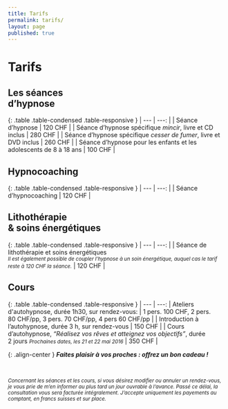 ```yaml
---
title: Tarifs
permalink: tarifs/
layout: page
published: true
---
```


# Tarifs

## Les séances<br/>d’hypnose

{: .table .table-condensed .table-responsive }
| ---                                                                | ---:         |
| Séance d’hypnose                                                   | 120&nbsp;CHF |
| Séance d’hypnose spécifique *mincir*, livre et CD inclus           | 280&nbsp;CHF |
| Séance d’hypnose spécifique *cesser de fumer*, livre et DVD inclus | 260&nbsp;CHF |
| Séance d’hypnose pour les enfants et les adolescents de 8 à 18 ans | 100&nbsp;CHF |

## Hypnocoaching

{: .table .table-condensed .table-responsive }
| ---                                                                | ---:         |
| Séance d’hypnocoaching                                             | 120&nbsp;CHF |

## Lithothérapie<br/>& soins énergétiques

{: .table .table-condensed .table-responsive }
| ---                                                                | ---:         |
| Séance de lithothérapie et soins énergétiques <br/><small class="brun"><em>Il est également possible de coupler l’hypnose à un soin énergétique, auquel cas le tarif reste à 120 CHF la séance.</em></small> | 120&nbsp;CHF |

## Cours

{: .table .table-condensed .table-responsive }
| ---                                                                | ---: 
| Ateliers d'autohypnose, durée 1h30, sur rendez-vous:
| 1 pers. 100&nbsp;CHF, 2 pers. 80&nbsp;CHF/pp, 3 pers. 70&nbsp;CHF/pp, 4 pers 60&nbsp;CHF/pp      |
| Introduction à l’autohypnose, durée 3 h, sur rendez-vous           | 150&nbsp;CHF |
| Cours d’autohypnose, *“Réalisez vos rêves et atteignez vos objectifs”*, durée 2 jours <small class="brun"><em>Prochaines dates, les 21 et 22 mai 2016</em></small> | 350&nbsp;CHF |

{: .align-center }
***<i class="fa fa-gift"></i> Faites plaisir à vos proches : offrez un bon cadeau !***

&nbsp;

<small>*Concernant les séances et les cours, si vous désirez modifier ou annuler un rendez-vous, je vous prie de m’en informer au plus tard un jour ouvrable à l’avance. Passé ce délai, la consultation vous sera facturée intégralement. J’accepte uniquement les payements au comptant, en francs suisses et sur place.*</small>
